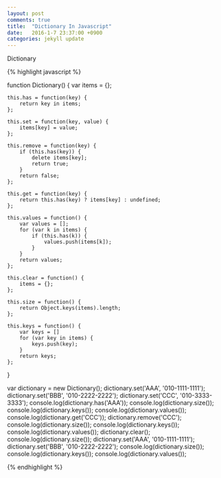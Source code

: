 ```yaml
---
layout: post
comments: true
title:  "Dictionary In Javascript"
date:   2016-1-7 23:37:00 +0900
categories: jekyll update
---
```


Dictionary

{% highlight javascript %}

function Dictionary() {
	var items = {};

	this.has = function(key) {
		return key in items;
	};

	this.set = function(key, value) {
		items[key] = value;
	};

	this.remove = function(key) {
		if (this.has(key)) {
			delete items[key];
			return true;
		}
		return false;
	};

	this.get = function(key) {
		return this.has(key) ? items[key] : undefined;
	};

	this.values = function() {
		var values = [];
		for (var k in items) {
			if (this.has(k)) {
				values.push(items[k]);
			}
		}
		return values;
	};

	this.clear = function() {
		items = {};
	};

	this.size = function() {
		return Object.keys(items).length;
	};

	this.keys = function() {
		var keys = []
		for (var key in items) {
			keys.push(key);
		}
		return keys;
	};
}

var dictionary = new Dictionary();
dictionary.set('AAA', '010-1111-1111');
dictionary.set('BBB', '010-2222-2222');
dictionary.set('CCC', '010-3333-3333');
console.log(dictionary.has('AAA'));
console.log(dictionary.size());
console.log(dictionary.keys());
console.log(dictionary.values());
console.log(dictionary.get('CCC'));
dictionary.remove('CCC');
console.log(dictionary.size());
console.log(dictionary.keys());
console.log(dictionary.values());
dictionary.clear();
console.log(dictionary.size());
dictionary.set('AAA', '010-1111-1111');
dictionary.set('BBB', '010-2222-2222');
console.log(dictionary.size());
console.log(dictionary.keys());
console.log(dictionary.values());

{% endhighlight %}



